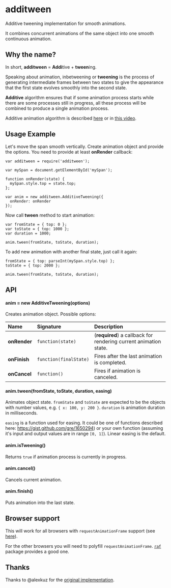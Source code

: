 # additween
Additive tweening implementation for smooth animations.
  
It combines concurrent animations of the same object into one smooth continuous animation.


## Why the name?

In short, **additween** = **Addi**tive + **tween**ing.

Speaking about animation, inbetweening or **tweening** is the process of generating intermediate frames between two states to give the appearance that the first state evolves smoothly into the second state.

**Additive** algorithm ensures that if some animation process starts while there are some processes still in progress, all these process will be combined to produce a single animation process.

Additive animation algorithm is described [here](http://iosoteric.com/additive-animations-animatewithduration-in-ios-8/) or in [this video](https://developer.apple.com/videos/wwdc/2014/#236).  


## Usage Example

Let's move the span smooth vertically. Create animation object and provide the options. You need to provide at least **onRender** callback:

```
var additween = require('additween');

var mySpan = document.getElementById('mySpan');

function onRender(state) {
  mySpan.style.top = state.top;
};

var anim = new additween.AdditiveTweening({
  onRender: onRender
});
```

Now call **tween** method to start animation:

```
var fromState = { top: 0 };
var toState = { top: 1000 };
var duration = 1000;

anim.tween(fromState, toState, duration);
```

To add new animation with another final state, just call it again:

```
fromState = { top: parseInt(mySpan.style.top) };
toState = { top: 2000 };

anim.tween(fromState, toState, duration);
```

## API


#### anim = new AdditiveTweening(options)

Creates animation object. Possible options:


Name | Signature | Description
:---------|:--------|:--------
**onRender** | `function(state)` | (**required**) a callback for rendering current animation state.
**onFinish** | `function(finalState)` | Fires after the last animation is completed.
**onCancel** | `function()` | Fires if animation is canceled.

#### anim.tween(fromState, toState, duration, easing)

Animates object state. `fromState` and `toState` are expected to be the objects with number values, e.g. `{ x: 100, y: 200 }`. `duration` is animation duration in milliseconds.

`easing` is a function used for easing. It could be one of functions described here: https://gist.github.com/gre/1650294) or your own function (assuming it's input and output values are in range `[0, 1]`). Linear easing is the default.

#### anim.isTweening()

Returns `true` if animation process is currently in progress.

#### anim.cancel()

Cancels current animation.

#### anim.finish()

Puts animation into the last state.
 
 
## Browser support

This will work for all browsers with `requestAnimationFrame` support (see [here](http://caniuse.com#search=requestAnimationFrame)).

For the other browsers you will need to polyfill `requestAnimationFrame`. [`raf`](https://www.npmjs.com/package/raf) package provides a good one.

 

## Thanks
Thanks to @alexkuz for the [original implementation](https://github.com/alexkuz/additive-animation).
